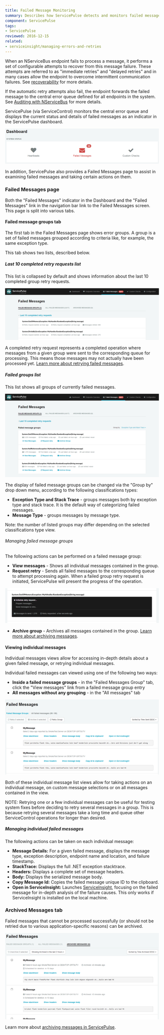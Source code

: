 ```yaml
---
title: Failed Message Monitoring
summary: Describes how ServicePulse detects and monitors failed messages, and allows retrying, or archiving failed messages
component: ServicePulse
tags:
- ServicePulse
reviewed: 2016-12-15
related:
- serviceinsight/managing-errors-and-retries
---
```


When an NServiceBus endpoint fails to process a message, it performs a set of configurable attempts to recover from this message failure. These attempts are referred to as "immediate retries" and "delayed retries" and in many cases allow the endpoint to overcome intermittent communication failures. See [recoverability](/nservicebus/recoverability/) for more details.

If the automatic retry attempts also fail, the endpoint forwards the failed message to the central error queue defined for all endpoints in the system. See [Auditing with NServiceBus](/nservicebus/operations/auditing.md) for more details.

ServicePulse (via ServiceControl) monitors the central error queue and displays the current status and details of failed messages as an indicator in the ServicePulse dashboard.

![Failed Messages indicator](images/indicators-failed-message.png 'width=500')

In addition, ServicePulse also provides a Failed Messages page to assist in examining failed messages and taking certain actions on them.


### Failed Messages page

Both the "Failed Messages" indicator in the Dashboard and the "Failed Messages" link in the navigation bar link to the Failed Messages screen. This page is split into various tabs.


#### Failed message groups tab

The first tab in the Failed Messages page shows error groups. A group is a set of failed messages grouped according to criteria like, for example, the same exception type.

This tab shows two lists, described below.


##### Last 10 completed retry requests list

This list is collapsed by default and shows information about the last 10 completed group retry requests.

![Last 10 completed retry requests list](images/last-completed-group-retries.png 'width=500')

A completed retry request represents a completed operation where messages from a given group were sent to the corresponding queue for processing. This means those messages may not actually have been processed yet. [Learn more about retrying failed messages](/servicepulse/intro-failed-message-retries.md).


##### Failed groups list

This list shows all groups of currently failed messages.

![Failed Message Groups list](images/failed-message-groups.png 'width=500')

The display of failed message groups can be changed via the "Group by" drop down menu, according to the following classifications types:

 * **Exception Type and Stack Trace** - groups messages both by exception type and stack trace. It is the default way of categorizing failed messages.   
 * **Message Type** - groups messages by message type. 
 
Note: the number of listed groups may differ depending on the selected classifications type view.


###### Managing failed message groups

The following actions can be performed on a failed message group:

 * **View messages** - Shows all individual messages contained in the group.
 * **Request retry** - Sends all failed messages to the corresponding queue to attempt processing again. When a failed group retry request is initiated, ServicePulse will present the progress of the operation.

![Failed message groups retry in progress](images/failed-group-retry-in-progress.png 'width=500')

 * **Archive group** - Archives all messages contained in the group. [Learn more about archiving messages](/servicepulse/intro-archived-messages.md).


#### Viewing individual messages

Individual messages views allow for accessing in-depth details about a given failed message, or retrying individual messages.

Individual failed messages can viewed using one of the following two ways:

- **Inside a failed message groups** - in the "Failed Messages Group" tab, click the "View messages" link from a failed message group entry
- **All messages without any grouping** - in the "All messages" tab

![Failed Messages Page](images/intro-failed-messages-failed-messages-page.png 'width=500')

Both of these individual message list views allow for taking actions on an individual message, on custom message selections or on all messages contained in the view.

NOTE: Retrying one or a few individual messages can be useful for testing system fixes before deciding to retry several messages in a group. This is because retrying several messages take a long time and queue other ServiceControl operations for longer than desired.


##### Managing individual failed messages

The following actions can be taken on each individual message:

 * **Message Details:** For a given failed message, displays the message type, exception description, endpoint name and location, and failure timestamp.
 * **StackTrace:** Displays the full .NET exception stacktrace.
 * **Headers:** Displays a complete set of message headers.
 * **Body:** Displays the serialized message body.
 * **Copy Message Id:** Copies the failed message unique ID to the clipboard.
 * **Open in ServiceInsight:** Launches [ServiceInsight](/serviceinsight/), focusing on the failed message for in-depth analysis of the failure causes. This only works if ServiceInsight is installed on the local machine.


### Archived Messages tab

Failed messages that cannot be processed successfully (or should not be retried due to various application-specific reasons) can be archived.

![Archived Messages Tab](images/archive.png 'width=500')

Learn more about [archiving messages in ServicePulse](/servicepulse/intro-archived-messages.md).

